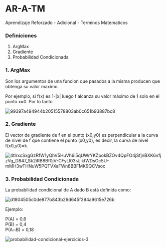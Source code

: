 # AR-A-TM
Aprendizaje Reforzado - Adicional - Terminos Matematicos
### Definiciones ###
1. ArgMax  
2. Gradiente
3. Probabilidad Condicionada

### 1. ArgMax ###
Son los argumentos de una funcion que pasados a la misma producen que obtenga su valor maximo.

Por ejemplo, si f(x) es 1-|x| luego f alcanza su valor máximo de 1 solo en el punto x=0. Por lo tanto

![99397a494944b20515578803ab0c651b93887bc8](https://user-images.githubusercontent.com/95035101/201491103-a90c6e31-2324-4d5d-92eb-a2a7e9b16abb.svg)

### 2. Gradiente ###
El vector de gradiente de f en el punto (x0,y0) es perpendicular a la curva de nivel de f que contiene el punto (x0,y0), es decir, la curva de nivel f(x0,y0)=k.

![4tIrxcSxgGzRfW1yQhV5HuVh6i5qUWrYKZpokBZOv4QpFO4jSfjnBXK6vfjzVg_D847_Sk2iRB8Bf0jV-CFyLl03rJjiktWDsOc5U-mMH3wTHNuW5PQTVXaFWn8BBFMK9QCVsoc](https://user-images.githubusercontent.com/95035101/201492083-e275a57d-77ac-476e-8641-f585d3e1878e.jpg)

### 3. Probabilidad Condicionada ###
La probabilidad condicional de A dado B está definida como:

![d1804505c0de877b843b29d645f394a9615e726b](https://user-images.githubusercontent.com/95035101/201494916-5e76ea63-7378-4344-8579-43a82bd643ca.svg)

Ejemplo: 

P(A) = 0,6   
P(B) = 0,4  
P(A∩B) = 0,18  

![probabilidad-condicional-ejercicios-3](https://user-images.githubusercontent.com/95035101/201494983-7e5279a5-21f1-431a-9a0c-953351256916.jpg)


